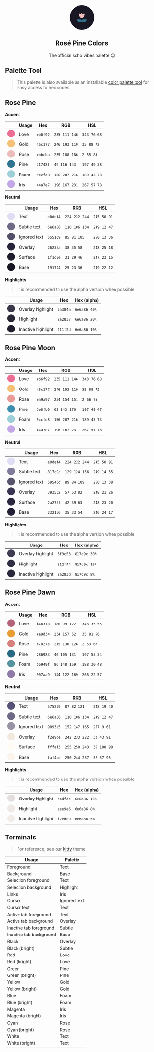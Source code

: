 <p align="center">
  <img src="assets/icon.png" width="80" />
  <h2 align="center">Rosé Pine Colors</h2>
</p>

<p align="center">The official soho vibes palette 😌</p>

## Palette Tool

> This palette is also available as an installable [color palette tool](https://github.com/rose-pine/palette) for easy access to hex codes.

## Rosé Pine

**Accent**

|                                                    | Usage | Hex      | RGB           | HSL         |
| -------------------------------------------------- | ----- | -------- | ------------- | ----------- |
| <img src="assets/rose-pine/love.png" width="25" /> | Love  | `eb6f92` | `235 111 146` | `343 76 68` |
| <img src="assets/rose-pine/gold.png" width="25" /> | Gold  | `f6c177` | `246 193 119` | `35 88 72`  |
| <img src="assets/rose-pine/rose.png" width="25" /> | Rose  | `ebbcba` | `235 188 186` | `2 55 83`   |
| <img src="assets/rose-pine/pine.png" width="25" /> | Pine  | `31748f` | `49 116 143`  | `197 49 38` |
| <img src="assets/rose-pine/foam.png" width="25" /> | Foam  | `9ccfd8` | `156 207 216` | `189 43 73` |
| <img src="assets/rose-pine/iris.png" width="25" /> | Iris  | `c4a7e7` | `196 167 231` | `267 57 78` |

**Neutral**

|                                                            | Usage        | Hex      | RGB           | HSL         |
| ---------------------------------------------------------- | ------------ | -------- | ------------- | ----------- |
| <img src="assets/rose-pine/text.png" width="25" />         | Text         | `e0def4` | `224 222 244` | `245 50 91` |
| <img src="assets/rose-pine/text-subtle.png" width="25" />  | Subtle text  | `6e6a86` | `110 106 134` | `249 12 47` |
| <img src="assets/rose-pine/text-ignored.png" width="25" /> | Ignored text | `555169` | `85 81 105`   | `250 13 36` |
| <img src="assets/rose-pine/overlay.png" width="25" />      | Overlay      | `26233a` | `38 35 58`    | `248 25 18` |
| <img src="assets/rose-pine/surface.png" width="25" />      | Surface      | `1f1d2e` | `31 29 46`    | `247 23 15` |
| <img src="assets/rose-pine/base.png" width="25" />         | Base         | `191724` | `25 23 36`    | `249 22 12` |

**Highlights**

> It is recommended to use the alpha version when possible

|                                                                  | Usage              | Hex      | Hex (alpha)  |
| ---------------------------------------------------------------- | ------------------ | -------- | ------------ |
| <img src="assets/rose-pine/highlight-overlay.png" width="25" />  | Overlay highlight  | `3a384a` | `6e6a86 40%` |
| <img src="assets/rose-pine/highlight.png" width="25" />          | Highlight          | `2a2837` | `6e6a86 20%` |
| <img src="assets/rose-pine/highlight-inactive.png" width="25" /> | Inactive highlight | `211f2d` | `6e6a86 10%` |

## Rosé Pine Moon

**Accent**

|                                                         | Usage | Hex      | RGB           | HSL         |
| ------------------------------------------------------- | ----- | -------- | ------------- | ----------- |
| <img src="assets/rose-pine-moon/love.png" width="25" /> | Love  | `eb6f92` | `235 111 146` | `343 76 68` |
| <img src="assets/rose-pine-moon/gold.png" width="25" /> | Gold  | `f6c177` | `246 193 119` | `35 88 72`  |
| <img src="assets/rose-pine-moon/rose.png" width="25" /> | Rose  | `ea9a97` | `234 154 151` | `2 66 75`   |
| <img src="assets/rose-pine-moon/pine.png" width="25" /> | Pine  | `3e8fb0` | `62 143 176`  | `197 48 47` |
| <img src="assets/rose-pine-moon/foam.png" width="25" /> | Foam  | `9ccfd8` | `156 207 216` | `189 43 73` |
| <img src="assets/rose-pine-moon/iris.png" width="25" /> | Iris  | `c4a7e7` | `196 167 231` | `267 57 78` |

**Neutral**

|                                                                 | Usage        | Hex      | RGB           | HSL         |
| --------------------------------------------------------------- | ------------ | -------- | ------------- | ----------- |
| <img src="assets/rose-pine-moon/text.png" width="25" />         | Text         | `e0def4` | `224 222 244` | `245 50 91` |
| <img src="assets/rose-pine-moon/text-subtle.png" width="25" />  | Subtle text  | `817c9c` | `129 124 156` | `249 14 55` |
| <img src="assets/rose-pine-moon/text-ignored.png" width="25" /> | Ignored text | `59546d` | `89 84 109`   | `250 13 38` |
| <img src="assets/rose-pine-moon/overlay.png" width="25" />      | Overlay      | `393552` | `57 53 82`    | `248 21 26` |
| <img src="assets/rose-pine-moon/surface.png" width="25" />      | Surface      | `2a273f` | `42 39 63`    | `248 23 20` |
| <img src="assets/rose-pine-moon/base.png" width="25" />         | Base         | `232136` | `35 33 54`    | `246 24 17` |

**Highlights**

> It is recommended to use the alpha version when possible

|                                                                       | Usage              | Hex      | Hex (alpha)  |
| --------------------------------------------------------------------- | ------------------ | -------- | ------------ |
| <img src="assets/rose-pine-moon/highlight-overlay.png" width="25" />  | Overlay highlight  | `3f3c53` | `817c9c 30%` |
| <img src="assets/rose-pine-moon/highlight.png" width="25" />          | Highlight          | `312f44` | `817c9c 15%` |
| <img src="assets/rose-pine-moon/highlight-inactive.png" width="25" /> | Inactive highlight | `2a283d` | `817c9c 8%`  |

## Rosé Pine Dawn

**Accent**

|                                                         | Usage | Hex      | RGB           | HSL         |
| ------------------------------------------------------- | ----- | -------- | ------------- | ----------- |
| <img src="assets/rose-pine-dawn/love.png" width="25" /> | Love  | `b4637a` | `180 99 122`  | `343 35 55` |
| <img src="assets/rose-pine-dawn/gold.png" width="25" /> | Gold  | `ea9d34` | `234 157 52`  | `35 81 56`  |
| <img src="assets/rose-pine-dawn/rose.png" width="25" /> | Rose  | `d7827e` | `215 130 126` | `2 53 67`   |
| <img src="assets/rose-pine-dawn/pine.png" width="25" /> | Pine  | `286983` | `40 105 131`  | `197 53 34` |
| <img src="assets/rose-pine-dawn/foam.png" width="25" /> | Foam  | `56949f` | `86 148 159`  | `188 30 48` |
| <img src="assets/rose-pine-dawn/iris.png" width="25" /> | Iris  | `907aa9` | `144 122 169` | `268 22 57` |

**Neutral**

|                                                                 | Usage        | Hex      | RGB           | HSL         |
| --------------------------------------------------------------- | ------------ | -------- | ------------- | ----------- |
| <img src="assets/rose-pine-dawn/text.png" width="25" />         | Text         | `575279` | `87 82 121`   | `248 19 40` |
| <img src="assets/rose-pine-dawn/text-subtle.png" width="25" />  | Subtle text  | `6e6a86` | `110 106 134` | `249 12 47` |
| <img src="assets/rose-pine-dawn/text-ignored.png" width="25" /> | Ignored text | `9893a5` | `152 147 165` | `257 9 61`  |
| <img src="assets/rose-pine-dawn/overlay.png" width="25" />      | Overlay      | `f2e9de` | `242 233 222` | `33 43 91`  |
| <img src="assets/rose-pine-dawn/surface.png" width="25" />      | Surface      | `fffaf3` | `255 250 243` | `35 100 98` |
| <img src="assets/rose-pine-dawn/base.png" width="25" />         | Base         | `faf4ed` | `250 244 237` | `32 57 95`  |

**Highlights**

> It is recommended to use the alpha version when possible

|                                                                       | Usage              | Hex      | Hex (alpha)  |
| --------------------------------------------------------------------- | ------------------ | -------- | ------------ |
| <img src="assets/rose-pine-dawn/highlight-overlay.png" width="25" />  | Overlay highlight  | `e4dfde` | `6e6a86 15%` |
| <img src="assets/rose-pine-dawn/highlight.png" width="25" />          | Highlight          | `eee9e6` | `6e6a86 8%`  |
| <img src="assets/rose-pine-dawn/highlight-inactive.png" width="25" /> | Inactive highlight | `f2ede9` | `6e6a86 5%`  |

## Terminals

> For reference, see our [kitty](https://github.com/rose-pine/kitty) theme

| Usage                   | Palette      |
| ----------------------- | ------------ |
| Foreground              | Text         |
| Background              | Base         |
| Selection foreground    | Text         |
| Selection background    | Highlight    |
| Links                   | Iris         |
| Cursor                  | Ignored text |
| Cursor text             | Text         |
| Active tab foreground   | Text         |
| Active tab background   | Overlay      |
| Inactive tab foreground | Subtle       |
| Inactive tab background | Base         |
| Black                   | Overlay      |
| Black (bright)          | Subtle       |
| Red                     | Love         |
| Red (bright)            | Love         |
| Green                   | Pine         |
| Green (bright)          | Pine         |
| Yellow                  | Gold         |
| Yellow (bright)         | Gold         |
| Blue                    | Foam         |
| Blue (bright)           | Foam         |
| Magenta                 | Iris         |
| Magenta (bright)        | Iris         |
| Cyan                    | Rose         |
| Cyan (bright)           | Rose         |
| White                   | Text         |
| White (bright)          | Text         |
